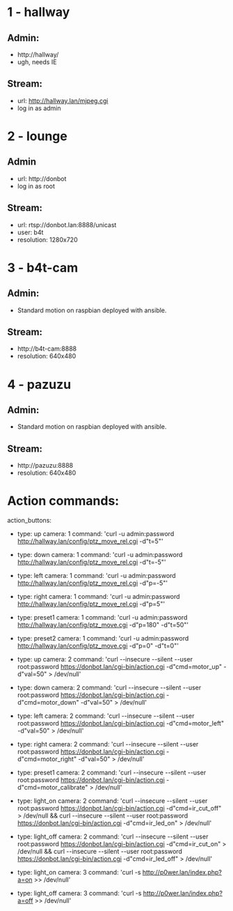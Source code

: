 # 1 - hallway

## Admin:
- http://hallway/
- ugh, needs IE

## Stream:
- url: http://hallway.lan/mjpeg.cgi
- log in as admin

# 2 - lounge

## Admin
- url: http://donbot
- log in as root

## Stream:
- url: rtsp://donbot.lan:8888/unicast
- user: b4t
- resolution: 1280x720

# 3 - b4t-cam

## Admin:
- Standard motion on raspbian deployed with ansible.

## Stream:
- http://b4t-cam:8888
- resolution: 640x480

# 4 - pazuzu

## Admin:
- Standard motion on raspbian deployed with ansible.

## Stream:
- http://pazuzu:8888
- resolution: 640x480


# Action commands:

action_buttons:
  - type: up
    camera: 1
    command: 'curl -u admin:password http://hallway.lan/config/ptz_move_rel.cgi -d"t=5"'
  - type: down
    camera: 1
    command: 'curl -u admin:password http://hallway.lan/config/ptz_move_rel.cgi -d"t=-5"'
  - type: left
    camera: 1
    command: 'curl -u admin:password http://hallway.lan/config/ptz_move_rel.cgi -d"p=-5"'
  - type: right
    camera: 1
    command: 'curl -u admin:password http://hallway.lan/config/ptz_move_rel.cgi -d"p=5"'
  - type: preset1
    camera: 1
    command: 'curl -u admin:password http://hallway.lan/config/ptz_move.cgi -d"p=180" -d"t=50"'
  - type: preset2
    camera: 1
    command: 'curl -u admin:password http://hallway.lan/config/ptz_move.cgi -d"p=0" -d"t=0"'

  - type: up
    camera: 2
    command: 'curl --insecure --silent --user root:password https://donbot.lan/cgi-bin/action.cgi -d"cmd=motor_up" -d"val=50" > /dev/null'
  - type: down
    camera: 2
    command: 'curl --insecure --silent --user root:password https://donbot.lan/cgi-bin/action.cgi -d"cmd=motor_down" -d"val=50" > /dev/null'
  - type: left
    camera: 2
    command: 'curl --insecure --silent --user root:password https://donbot.lan/cgi-bin/action.cgi -d"cmd=motor_left" -d"val=50" > /dev/null'
  - type: right
    camera: 2
    command: 'curl --insecure --silent --user root:password https://donbot.lan/cgi-bin/action.cgi -d"cmd=motor_right" -d"val=50" > /dev/null'
  - type: preset1
    camera: 2
    command: 'curl --insecure --silent --user root:password https://donbot.lan/cgi-bin/action.cgi -d"cmd=motor_calibrate" > /dev/null'
  - type: light_on
    camera: 2
    command: 'curl --insecure --silent --user root:password https://donbot.lan/cgi-bin/action.cgi -d"cmd=ir_cut_off" > /dev/null && curl --insecure --silent --user root:password https://donbot.lan/cgi-bin/action.cgi -d"cmd=ir_led_on" > /dev/null'
  - type: light_off
    camera: 2
    command: 'curl --insecure --silent --user root:password https://donbot.lan/cgi-bin/action.cgi -d"cmd=ir_cut_on" > /dev/null && curl --insecure --silent --user root:password https://donbot.lan/cgi-bin/action.cgi -d"cmd=ir_led_off" > /dev/null'

  - type: light_on
    camera: 3
    command: 'curl -s http://p0wer.lan/index.php?a=on >> /dev/null'
  - type: light_off
    camera: 3
    command: 'curl -s http://p0wer.lan/index.php?a=off >> /dev/null'





